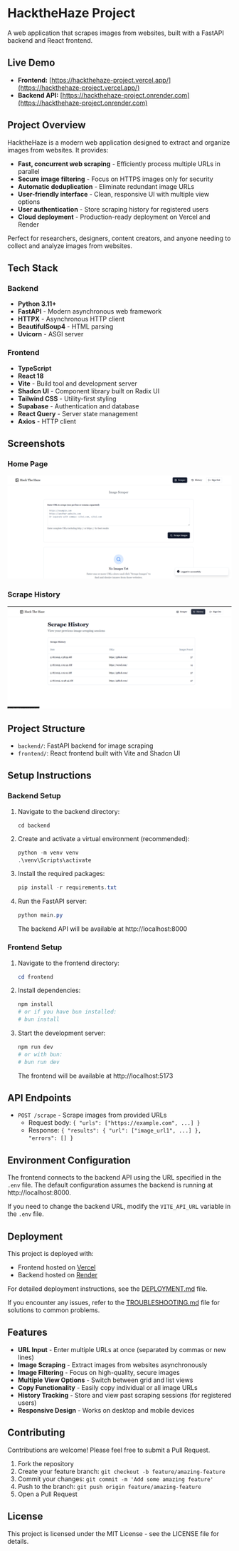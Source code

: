 # HacktheHaze Project
A web application that scrapes images from websites, built with a FastAPI backend and React frontend.

## Live Demo

- **Frontend:** [https://hackthehaze-project.vercel.app/](https://hackthehaze-project.vercel.app/)
- **Backend API:** [https://hackthehaze-project.onrender.com](https://hackthehaze-project.onrender.com)

## Project Overview

HacktheHaze is a modern web application designed to extract and organize images from websites. It provides:

- **Fast, concurrent web scraping** - Efficiently process multiple URLs in parallel
- **Secure image filtering** - Focus on HTTPS images only for security
- **Automatic deduplication** - Eliminate redundant image URLs
- **User-friendly interface** - Clean, responsive UI with multiple view options
- **User authentication** - Store scraping history for registered users
- **Cloud deployment** - Production-ready deployment on Vercel and Render

Perfect for researchers, designers, content creators, and anyone needing to collect and analyze images from websites.

## Tech Stack

### Backend
- **Python 3.11+**
- **FastAPI** - Modern asynchronous web framework
- **HTTPX** - Asynchronous HTTP client
- **BeautifulSoup4** - HTML parsing
- **Uvicorn** - ASGI server

### Frontend
- **TypeScript**
- **React 18**
- **Vite** - Build tool and development server
- **Shadcn UI** - Component library built on Radix UI
- **Tailwind CSS** - Utility-first styling
- **Supabase** - Authentication and database
- **React Query** - Server state management
- **Axios** - HTTP client

## Screenshots

### Home Page
![Home Page](https://github.com/er-anubhav/HacktheHaze_Project/blob/main/screenshots/home-page.png)

### Scrape History
![Scrape History](https://github.com/er-anubhav/HacktheHaze_Project/blob/main/screenshots/scrape-history.png)

## Project Structure

- `backend/`: FastAPI backend for image scraping
- `frontend/`: React frontend built with Vite and Shadcn UI

## Setup Instructions

### Backend Setup

1. Navigate to the backend directory:
   ```
   cd backend
   ```

2. Create and activate a virtual environment (recommended):
   ```powershell
   python -m venv venv
   .\venv\Scripts\activate
   ```

3. Install the required packages:
   ```powershell
   pip install -r requirements.txt
   ```

4. Run the FastAPI server:
   ```powershell
   python main.py
   ```

   The backend API will be available at http://localhost:8000

### Frontend Setup

1. Navigate to the frontend directory:
   ```powershell
   cd frontend
   ```

2. Install dependencies:
   ```powershell
   npm install
   # or if you have bun installed:
   # bun install
   ```

3. Start the development server:
   ```powershell
   npm run dev
   # or with bun:
   # bun run dev
   ```

   The frontend will be available at http://localhost:5173

## API Endpoints

- `POST /scrape` - Scrape images from provided URLs
  - Request body: `{ "urls": ["https://example.com", ...] }`
  - Response: `{ "results": { "url": ["image_url1", ...] }, "errors": [] }`

## Environment Configuration

The frontend connects to the backend API using the URL specified in the `.env` file.
The default configuration assumes the backend is running at http://localhost:8000.

If you need to change the backend URL, modify the `VITE_API_URL` variable in the `.env` file.

## Deployment

This project is deployed with:

- Frontend hosted on [Vercel](https://vercel.com)
- Backend hosted on [Render](https://render.com)

For detailed deployment instructions, see the [DEPLOYMENT.md](./DEPLOYMENT.md) file.

If you encounter any issues, refer to the [TROUBLESHOOTING.md](./TROUBLESHOOTING.md) file for solutions to common problems.


## Features

- **URL Input** - Enter multiple URLs at once (separated by commas or new lines)
- **Image Scraping** - Extract images from websites asynchronously
- **Image Filtering** - Focus on high-quality, secure images
- **Multiple View Options** - Switch between grid and list views
- **Copy Functionality** - Easily copy individual or all image URLs
- **History Tracking** - Store and view past scraping sessions (for registered users)
- **Responsive Design** - Works on desktop and mobile devices

## Contributing

Contributions are welcome! Please feel free to submit a Pull Request.

1. Fork the repository
2. Create your feature branch: `git checkout -b feature/amazing-feature`
3. Commit your changes: `git commit -m 'Add some amazing feature'`
4. Push to the branch: `git push origin feature/amazing-feature`
5. Open a Pull Request

## License

This project is licensed under the MIT License - see the LICENSE file for details.

